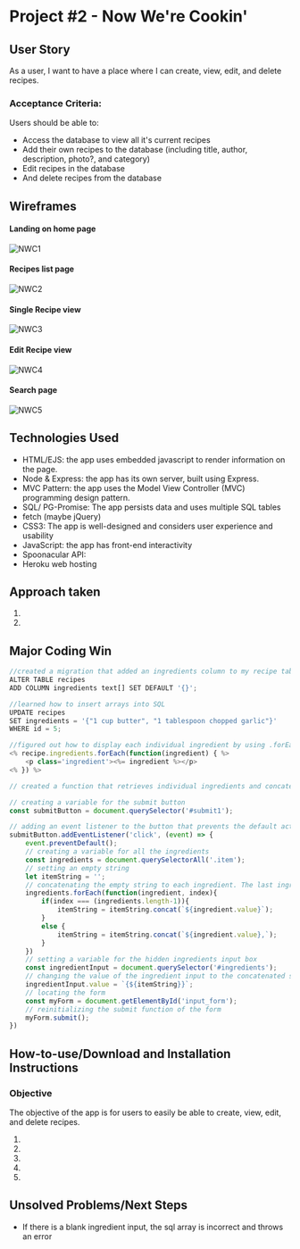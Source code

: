 # Project #2 - Now We're Cookin'

## User Story
As a user, I want to have a place where I can create, view, edit, and delete recipes.

### Acceptance Criteria:
Users should be able to:
- Access the database to view all it's current recipes
- Add their own recipes to the database (including title, author, description, photo?, and category)
- Edit recipes in the database
- And delete recipes from the database

## Wireframes
#### Landing on home page

![NWC1](./assets/NWC1.png)

#### Recipes list page

![NWC2](assets/NWC2.png)

#### Single Recipe view

![NWC3](assets/NWC3.png)

#### Edit Recipe view

![NWC4](assets/NWC4.png)

#### Search page

![NWC5](assets/NWC5.png)

## Technologies Used
- HTML/EJS: the app uses embedded javascript to render information on the page.
- Node & Express: the app has its own server, built using Express.
- MVC Pattern: the app uses the Model View Controller (MVC) programming design pattern. 
- SQL/ PG-Promise: The app persists data and uses multiple SQL tables
- fetch (maybe jQuery)
- CSS3: The app is well-designed and considers user experience and usability
- JavaScript: the app has front-end interactivity
- Spoonacular API: 
- Heroku web hosting

## Approach taken
1. 
2. 

## Major Coding Win
```js
//created a migration that added an ingredients column to my recipe table that used the array datatype. It's very important to set the default value to an empty array otherwise it will be null and throw errors. 
ALTER TABLE recipes 
ADD COLUMN ingredients text[] SET DEFAULT '{}';

//learned how to insert arrays into SQL
UPDATE recipes
SET ingredients = '{"1 cup butter", "1 tablespoon chopped garlic"}'
WHERE id = 5;

//figured out how to display each individual ingredient by using .forEach in ejs
<% recipe.ingredients.forEach(function(ingredient) { %>
    <p class='ingredient'><%= ingredient %></p>
<% }) %>

// created a function that retrieves individual ingredients and concatenates them to sql format to be updated in the database

// creating a variable for the submit button
const submitButton = document.querySelector('#submit1');

// adding an event listener to the button that prevents the default action
submitButton.addEventListener('click', (event) => {
    event.preventDefault();
    // creating a variable for all the ingredients
    const ingredients = document.querySelectorAll('.item');
    // setting an empty string
    let itemString = '';
    // concatenating the empty string to each ingredient. The last ingredient doesn't get a comma
    ingredients.forEach(function(ingredient, index){
        if(index === (ingredients.length-1)){
            itemString = itemString.concat(`${ingredient.value}`);
        }
        else {
            itemString = itemString.concat(`${ingredient.value},`);
        }
    })
    // setting a variable for the hidden ingredients input box
    const ingredientInput = document.querySelector('#ingredients');
    // changing the value of the ingredient input to the concatenated string with {} to be recognized by sql
    ingredientInput.value = `{${itemString}}`;
    // locating the form 
    const myForm = document.getElementById('input_form');
    // reinitializing the submit function of the form
    myForm.submit(); 
})
```

## How-to-use/Download and Installation Instructions

### Objective
The objective of the app is for users to easily be able to create, view, edit, and delete recipes.

1. 
2. 
3. 
4. 
5. 

## Unsolved Problems/Next Steps
- If there is a blank ingredient input, the sql array is incorrect and throws an error